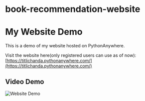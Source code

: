 # book-recommendation-website
# My Website Demo

This is a demo of my website hosted on PythonAnywhere.

Visit the website here(only registered users can use as of now): [https://titlichanda.pythonanywhere.com/](https://titlichanda.pythonanywhere.com/)
## Video Demo

![Website Demo](<"C:\Users\titli\OneDrive\Documents\spotify-app.mp4">)

